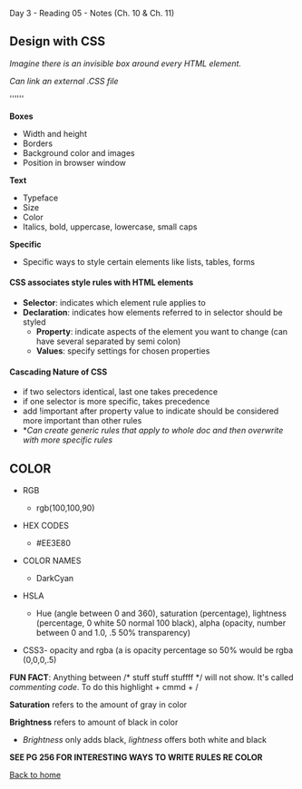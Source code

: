 Day 3 - Reading 05 - Notes
(Ch. 10 & Ch. 11)

## Design with CSS

*Imagine there is an invisible box around every HTML element.*

*Can link an external .CSS file*

'''<link href="name/name.css" type="text/css" rel="stylesheet"/>'''

**Boxes**
- Width and height
- Borders
- Background color and images
- Position in browser window

**Text**
- Typeface
- Size
- Color
- Italics, bold, uppercase, lowercase, small caps

**Specific**
- Specific ways to style certain elements like lists, tables, forms

#### CSS associates style rules with HTML elements
- **Selector**: indicates which element rule applies to
- **Declaration**: indicates how elements referred to in selector should be styled 
    - **Property**: indicate aspects of the element you want to change (can have several separated by semi colon)
    - **Values**: specify settings for chosen properties

#### Cascading Nature of CSS
- if two selectors identical, last one takes precedence
- if one selector is more specific, takes precedence
- add !important after property value to indicate should be considered more important than other rules
- **Can create generic rules that apply to whole doc and then overwrite with more specific rules*

## COLOR

- RGB
    - rgb(100,100,90)

- HEX CODES
    - #EE3E80

- COLOR NAMES
    - DarkCyan

- HSLA
    - Hue (angle between 0 and 360), saturation (percentage), lightness (percentage, 0 white 50 normal 100 black), alpha (opacity, number between 0 and 1.0, .5 50% transparency)

- CSS3- opacity and rgba (a is opacity percentage so 50% would be rgba (0,0,0,.5)

**FUN FACT**: Anything between /* stuff stuff stuffff */ will not show. It's called *commenting code*. To do this highlight + cmmd + /

**Saturation** refers to the amount of gray in color

**Brightness** refers to amount of black in color

- *Brightness* only adds black, *lightness* offers both white and black

**SEE PG 256 FOR INTERESTING WAYS TO WRITE RULES RE COLOR**


[Back to home](README.md)
